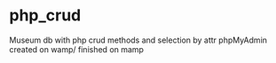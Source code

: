 # php_crud
Museum db with php crud methods and selection by attr
phpMyAdmin 
created on wamp/ finished on mamp

